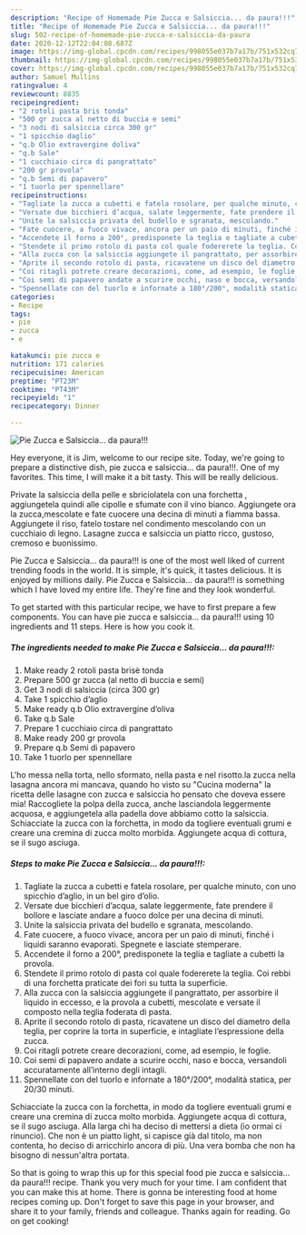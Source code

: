 ```yaml
---
description: "Recipe of Homemade Pie Zucca e Salsiccia... da paura!!!"
title: "Recipe of Homemade Pie Zucca e Salsiccia... da paura!!!"
slug: 502-recipe-of-homemade-pie-zucca-e-salsiccia-da-paura
date: 2020-12-12T22:04:08.687Z
image: https://img-global.cpcdn.com/recipes/998055e037b7a17b/751x532cq70/pie-zucca-e-salsiccia-da-paura-recipe-main-photo.jpg
thumbnail: https://img-global.cpcdn.com/recipes/998055e037b7a17b/751x532cq70/pie-zucca-e-salsiccia-da-paura-recipe-main-photo.jpg
cover: https://img-global.cpcdn.com/recipes/998055e037b7a17b/751x532cq70/pie-zucca-e-salsiccia-da-paura-recipe-main-photo.jpg
author: Samuel Mullins
ratingvalue: 4
reviewcount: 8835
recipeingredient:
- "2 rotoli pasta bris tonda"
- "500 gr zucca al netto di buccia e semi"
- "3 nodi di salsiccia circa 300 gr"
- "1 spicchio daglio"
- "q.b Olio extravergine doliva"
- "q.b Sale"
- "1 cucchiaio circa di pangrattato"
- "200 gr provola"
- "q.b Semi di papavero"
- "1 tuorlo per spennellare"
recipeinstructions:
- "Tagliate la zucca a cubetti e fatela rosolare, per qualche minuto, con uno spicchio d’aglio, in un bel giro d’olio."
- "Versate due bicchieri d’acqua, salate leggermente, fate prendere il bollore e lasciate andare a fuoco dolce per una decina di minuti."
- "Unite la salsiccia privata del budello e sgranata, mescolando."
- "Fate cuocere, a fuoco vivace, ancora per un paio di minuti, finché i liquidi saranno evaporati. Spegnete e lasciate stemperare."
- "Accendete il forno a 200°, predisponete la teglia e tagliate a cubetti la provola."
- "Stendete il primo rotolo di pasta col quale fodererete la teglia. Coi rebbi di una forchetta praticate dei fori su tutta la superficie."
- "Alla zucca con la salsiccia aggiungete il pangrattato, per assorbire il liquido in eccesso, e la provola a cubetti, mescolate e versate il composto nella teglia foderata di pasta."
- "Aprite il secondo rotolo di pasta, ricavatene un disco del diametro della teglia, per coprire la torta in superficie, e intagliate l’espressione della zucca."
- "Coi ritagli potrete creare decorazioni, come, ad esempio, le foglie."
- "Coi semi di papavero andate a scurire occhi, naso e bocca, versandoli accuratamente all’interno degli intagli."
- "Spennellate con del tuorlo e infornate a 180°/200°, modalità statica, per 20/30 minuti."
categories:
- Recipe
tags:
- pie
- zucca
- e

katakunci: pie zucca e 
nutrition: 171 calories
recipecuisine: American
preptime: "PT23M"
cooktime: "PT43M"
recipeyield: "1"
recipecategory: Dinner

---
```



![Pie Zucca e Salsiccia... da paura!!!](https://img-global.cpcdn.com/recipes/998055e037b7a17b/751x532cq70/pie-zucca-e-salsiccia-da-paura-recipe-main-photo.jpg)

Hey everyone, it is Jim, welcome to our recipe site. Today, we're going to prepare a distinctive dish, pie zucca e salsiccia... da paura!!!. One of my favorites. This time, I will make it a bit tasty. This will be really delicious.

Private la salsiccia della pelle e sbriciolatela con una forchetta , aggiungetela quindi alle cipolle e sfumate con il vino bianco. Aggiungete ora la zucca,mescolate e fate cuocere una decina di minuti a fiamma bassa. Aggiungete il riso, fatelo tostare nel condimento mescolando con un cucchiaio di legno. Lasagne zucca e salsiccia un piatto ricco, gustoso, cremoso e buonissimo.

Pie Zucca e Salsiccia... da paura!!! is one of the most well liked of current trending foods in the world. It is simple, it's quick, it tastes delicious. It is enjoyed by millions daily. Pie Zucca e Salsiccia... da paura!!! is something which I have loved my entire life. They're fine and they look wonderful.


To get started with this particular recipe, we have to first prepare a few components. You can have pie zucca e salsiccia... da paura!!! using 10 ingredients and 11 steps. Here is how you cook it.

<!--inarticleads1-->

##### The ingredients needed to make Pie Zucca e Salsiccia... da paura!!!:

1. Make ready 2 rotoli pasta brisè tonda
1. Prepare 500 gr zucca (al netto di buccia e semi)
1. Get 3 nodi di salsiccia (circa 300 gr)
1. Take 1 spicchio d’aglio
1. Make ready q.b Olio extravergine d’oliva
1. Take q.b Sale
1. Prepare 1 cucchiaio circa di pangrattato
1. Make ready 200 gr provola
1. Prepare q.b Semi di papavero
1. Take 1 tuorlo per spennellare


L&#39;ho messa nella torta, nello sformato, nella pasta e nel risotto.la zucca nella lasagna ancora mi mancava, quando ho visto su &#34;Cucina moderna&#34; la ricetta delle lasagne con zucca e salsiccia ho pensato che doveva essere mia! Raccogliete la polpa della zucca, anche lasciandola leggermente acquosa, e aggiungetela alla padella dove abbiamo cotto la salsiccia. Schiacciate la zucca con la forchetta, in modo da togliere eventuali grumi e creare una cremina di zucca molto morbida. Aggiungete acqua di cottura, se il sugo asciuga. 

<!--inarticleads2-->

##### Steps to make Pie Zucca e Salsiccia... da paura!!!:

1. Tagliate la zucca a cubetti e fatela rosolare, per qualche minuto, con uno spicchio d’aglio, in un bel giro d’olio.
1. Versate due bicchieri d’acqua, salate leggermente, fate prendere il bollore e lasciate andare a fuoco dolce per una decina di minuti.
1. Unite la salsiccia privata del budello e sgranata, mescolando.
1. Fate cuocere, a fuoco vivace, ancora per un paio di minuti, finché i liquidi saranno evaporati. Spegnete e lasciate stemperare.
1. Accendete il forno a 200°, predisponete la teglia e tagliate a cubetti la provola.
1. Stendete il primo rotolo di pasta col quale fodererete la teglia. Coi rebbi di una forchetta praticate dei fori su tutta la superficie.
1. Alla zucca con la salsiccia aggiungete il pangrattato, per assorbire il liquido in eccesso, e la provola a cubetti, mescolate e versate il composto nella teglia foderata di pasta.
1. Aprite il secondo rotolo di pasta, ricavatene un disco del diametro della teglia, per coprire la torta in superficie, e intagliate l’espressione della zucca.
1. Coi ritagli potrete creare decorazioni, come, ad esempio, le foglie.
1. Coi semi di papavero andate a scurire occhi, naso e bocca, versandoli accuratamente all’interno degli intagli.
1. Spennellate con del tuorlo e infornate a 180°/200°, modalità statica, per 20/30 minuti.


Schiacciate la zucca con la forchetta, in modo da togliere eventuali grumi e creare una cremina di zucca molto morbida. Aggiungete acqua di cottura, se il sugo asciuga. Alla larga chi ha deciso di mettersi a dieta (io ormai ci rinuncio). Che non è un piatto light, si capisce già dal titolo, ma non contenta, ho deciso di arricchirlo ancora di più. Una vera bomba che non ha bisogno di nessun&#39;altra portata. 

So that is going to wrap this up for this special food pie zucca e salsiccia... da paura!!! recipe. Thank you very much for your time. I am confident that you can make this at home. There is gonna be interesting food at home recipes coming up. Don't forget to save this page in your browser, and share it to your family, friends and colleague. Thanks again for reading. Go on get cooking!
